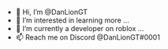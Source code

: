 - 👋 Hi, I’m @DanLionGT
- 👀 I’m interested in learning more  ...
- 🌱 I’m currently a developer on roblox ...
- 📫 Reach me on Discord @DanLionGT#0001

<!---
DanLionGT/DanLionGT is a ✨ special ✨ repository because its `README.md` (this file) appears on your GitHub profile.
You can click the Preview link to take a look at your changes.
--->
